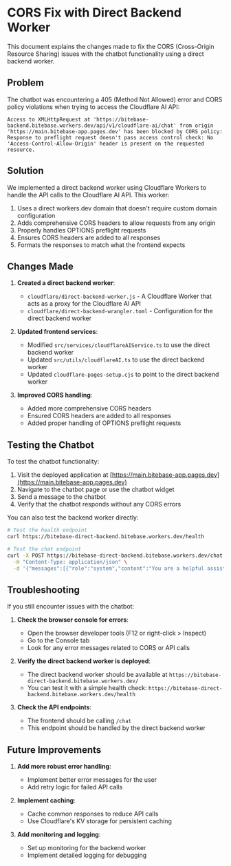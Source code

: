 # CORS Fix with Direct Backend Worker

This document explains the changes made to fix the CORS (Cross-Origin Resource Sharing) issues with the chatbot functionality using a direct backend worker.

## Problem

The chatbot was encountering a 405 (Method Not Allowed) error and CORS policy violations when trying to access the Cloudflare AI API:

```
Access to XMLHttpRequest at 'https://bitebase-backend.bitebase.workers.dev/api/v1/cloudflare-ai/chat' from origin 'https://main.bitebase-app.pages.dev' has been blocked by CORS policy: Response to preflight request doesn't pass access control check: No 'Access-Control-Allow-Origin' header is present on the requested resource.
```

## Solution

We implemented a direct backend worker using Cloudflare Workers to handle the API calls to the Cloudflare AI API. This worker:

1. Uses a direct workers.dev domain that doesn't require custom domain configuration
2. Adds comprehensive CORS headers to allow requests from any origin
3. Properly handles OPTIONS preflight requests
4. Ensures CORS headers are added to all responses
5. Formats the responses to match what the frontend expects

## Changes Made

1. **Created a direct backend worker**:
   - `cloudflare/direct-backend-worker.js` - A Cloudflare Worker that acts as a proxy for the Cloudflare AI API
   - `cloudflare/direct-backend-wrangler.toml` - Configuration for the direct backend worker

2. **Updated frontend services**:
   - Modified `src/services/cloudflareAIService.ts` to use the direct backend worker
   - Updated `src/utils/cloudflareAI.ts` to use the direct backend worker
   - Updated `cloudflare-pages-setup.cjs` to point to the direct backend worker

3. **Improved CORS handling**:
   - Added more comprehensive CORS headers
   - Ensured CORS headers are added to all responses
   - Added proper handling of OPTIONS preflight requests

## Testing the Chatbot

To test the chatbot functionality:

1. Visit the deployed application at [https://main.bitebase-app.pages.dev](https://main.bitebase-app.pages.dev)
2. Navigate to the chatbot page or use the chatbot widget
3. Send a message to the chatbot
4. Verify that the chatbot responds without any CORS errors

You can also test the backend worker directly:

```bash
# Test the health endpoint
curl https://bitebase-direct-backend.bitebase.workers.dev/health

# Test the chat endpoint
curl -X POST https://bitebase-direct-backend.bitebase.workers.dev/chat \
  -H "Content-Type: application/json" \
  -d '{"messages":[{"role":"system","content":"You are a helpful assistant."},{"role":"user","content":"Hello, how are you?"}]}'
```

## Troubleshooting

If you still encounter issues with the chatbot:

1. **Check the browser console for errors**:
   - Open the browser developer tools (F12 or right-click > Inspect)
   - Go to the Console tab
   - Look for any error messages related to CORS or API calls

2. **Verify the direct backend worker is deployed**:
   - The direct backend worker should be available at `https://bitebase-direct-backend.bitebase.workers.dev/`
   - You can test it with a simple health check: `https://bitebase-direct-backend.bitebase.workers.dev/health`

3. **Check the API endpoints**:
   - The frontend should be calling `/chat`
   - This endpoint should be handled by the direct backend worker

## Future Improvements

1. **Add more robust error handling**:
   - Implement better error messages for the user
   - Add retry logic for failed API calls

2. **Implement caching**:
   - Cache common responses to reduce API calls
   - Use Cloudflare's KV storage for persistent caching

3. **Add monitoring and logging**:
   - Set up monitoring for the backend worker
   - Implement detailed logging for debugging
